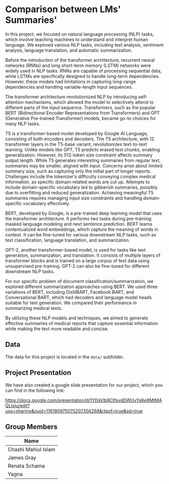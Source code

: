 # Comparison between LMs' Summaries'In this project, we focused on natural language processing (NLP) tasks, which involve teaching machines to understand and interpret human language. We explored various NLP tasks, including text analysis, sentiment analysis, language translation, and automatic summarization.Before the introduction of the transformer architecture, recurrent neural networks (RNNs) and long short-term memory (LSTM) networks were widely used in NLP tasks. RNNs are capable of processing sequential data, while LSTMs are specifically designed to handle long-term dependencies. However, these models had limitations in capturing long-range dependencies and handling variable-length input sequences.The transformer architecture revolutionized NLP by introducing self-attention mechanisms, which allowed the model to selectively attend to different parts of the input sequence. Transformers, such as the popular BERT (Bidirectional Encoder Representations from Transformers) and GPT (Generative Pre-trained Transformer) models, became go-to choices for many NLP tasks.T5 is a transformer-based model developed by Google AI Language, consisting of both encoders and decoders. The T5 architecture, with 12 transformer layers in the T5-base variant, revolutionizes text-to-text learning. Unlike models like GPT, T5 predicts erased text chunks, enabling generalization. However, its 512-token size constraint affects summary output length. While T5 generates interesting summaries from regular text, summaries may be smaller, aligned with input. Concerns arise about limited summary size, such as capturing only the initial part of longer reports. Challenges include the tokenizer's difficulty conveying complex medical information, as specific domain-related words are cut up. Attempts to include domain-specific vocabulary led to gibberish summaries, possibly due to overfitting and reduced generalization. Achieving meaningful T5 summaries requires managing input size constraints and handling domain-specific vocabulary effectively.BERT, developed by Google, is a pre-trained deep learning model that uses the transformer architecture. It performs two tasks during pre-training: masked language modeling and next sentence prediction. BERT learns contextualized word embeddings, which capture the meaning of words in context. It can be fine-tuned for various downstream NLP tasks, such as text classification, language translation, and summarization.GPT-2, another transformer-based model, is used for tasks like text generation, summarization, and translation. It consists of multiple layers of transformer blocks and is trained on a large corpus of text data using unsupervised pre-training. GPT-2 can also be fine-tuned for different downstream NLP tasks.For our specific problem of document classification/summarization, we explored different summarization approaches using BERT. We used three variations of BERT, including DistilBART, Facebook BART, and Conversational BART, which had decoders and language model heads suitable for text generation. We compared their performance in summarizing medical texts.By utilizing these NLP models and techniques, we aimed to generate effective summaries of medical reports that capture essential information while making the text more readable and concise.## DataThe data for this project is located in the `data/` subfolder.## Project PresentationWe have also created a google slide presentation for our project, which you can find in the following link: https://docs.google.com/presentation/d/1YDsVIb9CIfsvdDWUvYs6e9MtMAQLlsiu/edit?usp=sharing&ouid=116190975075207356268&rtpof=true&sd=true## Group Members| Name                | -------------------| | Chashi Mahiul Islam || James Gray || Renata Schama || Yagna |
